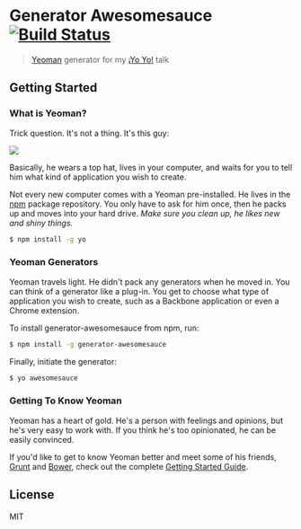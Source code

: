 # Generator Awesomesauce [![Build Status](https://secure.travis-ci.org/Snugug/generator-awesomesauce.png?branch=master)](https://travis-ci.org/Snugug/generator-awesomesauce)

> [Yeoman](http://yeoman.io) generator for my [¡Yo Yo!](http://snugug.github.io/yo-yo) talk

## Getting Started

### What is Yeoman?

Trick question. It's not a thing. It's this guy:

![](http://i.imgur.com/JHaAlBJ.png)

Basically, he wears a top hat, lives in your computer, and waits for you to tell him what kind of application you wish to create.

Not every new computer comes with a Yeoman pre-installed. He lives in the [npm](https://npmjs.org) package repository. You only have to ask for him once, then he packs up and moves into your hard drive. *Make sure you clean up, he likes new and shiny things.*

```bash
$ npm install -g yo
```

### Yeoman Generators

Yeoman travels light. He didn't pack any generators when he moved in. You can think of a generator like a plug-in. You get to choose what type of application you wish to create, such as a Backbone application or even a Chrome extension.

To install generator-awesomesauce from npm, run:

```bash
$ npm install -g generator-awesomesauce
```

Finally, initiate the generator:

```bash
$ yo awesomesauce
```

### Getting To Know Yeoman

Yeoman has a heart of gold. He's a person with feelings and opinions, but he's very easy to work with. If you think he's too opinionated, he can be easily convinced.

If you'd like to get to know Yeoman better and meet some of his friends, [Grunt](http://gruntjs.com) and [Bower](http://bower.io), check out the complete [Getting Started Guide](https://github.com/yeoman/yeoman/wiki/Getting-Started).


## License

MIT
